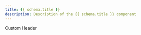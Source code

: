 ```yaml
---
title: {{ schema.title }}
description: Description of the {{ schema.title }} component
---
```

Custom Header

